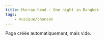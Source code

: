 ```yaml
---
title: Murray head - One night in Bangkok
tags:
    - musique/chanson
---
```


Page créée automatiquement, mais vide.
